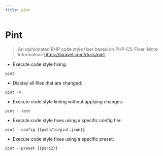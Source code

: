 ```yaml
---
title: pint
---
```

# Pint

> An opinionated PHP code style fixer based on PHP-CS-Fixer.
> More information: <https://laravel.com/docs/pint>.

- Execute code style fixing:

`pint`

- Display all files that are changed:

`pint -v`

- Execute code style linting without applying changes:

`pint --test`

- Execute code style fixes using a specific config file:

`pint --config {{path/to/pint.json}}`

- Execute code style fixes using a specific preset:

`pint --preset {{psr12}}`
